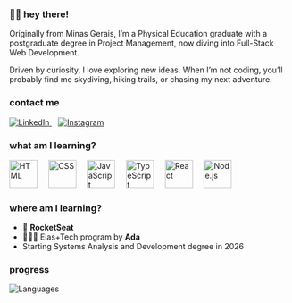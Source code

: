 ### 🖐🏼 hey there!

Originally from Minas Gerais, I’m a Physical Education graduate with a postgraduate degree in Project Management, now diving into Full-Stack Web Development.

Driven by curiosity, I love exploring new ideas. When I’m not coding, you’ll probably find me skydiving, hiking trails, or chasing my next adventure.

### contact me
<a align="center" href="https://www.linkedin.com/in/isabella-guimaraes-silva/">
   <img src="https://img.shields.io/badge/LinkedIn-7f3ace?style=for-the-badge&logo=linkedin&logoColor=white" alt="LinkedIn"/>
</a>
<span>&nbsp;&nbsp;</span>
<a align="center" href="https://www.instagram.com/isaguili/">
   <img src="https://img.shields.io/badge/Instagram-E4405F?style=for-the-badge&logo=instagram&logoColor=white" alt="Instagram"/>
</a>

### what am I learning?
<p>
  <img src="https://cdn.jsdelivr.net/gh/devicons/devicon/icons/html5/html5-original.svg" alt="HTML" width="50" height="50"/> 
  <span>&nbsp;&nbsp;&nbsp;</span>
  <img src="https://cdn.jsdelivr.net/gh/devicons/devicon/icons/css3/css3-original.svg" alt="CSS" width="50" height="50"/> 
  <span>&nbsp;&nbsp;&nbsp;</span>
  <img src="https://cdn.jsdelivr.net/gh/devicons/devicon/icons/javascript/javascript-original.svg" alt="JavaScript" width="50" height="50"/>
  <span>&nbsp;&nbsp;&nbsp;</span>
  <img src="https://cdn.jsdelivr.net/gh/devicons/devicon/icons/typescript/typescript-original.svg" alt="TypeScript" width="50" height="50"/> 
  <span>&nbsp;&nbsp;&nbsp;</span>
  <img src="https://cdn.jsdelivr.net/gh/devicons/devicon/icons/react/react-original.svg" alt="React" width="50" height="50"/> 
  <span>&nbsp;&nbsp;&nbsp;</span>
  <img src="https://cdn.jsdelivr.net/gh/devicons/devicon/icons/nodejs/nodejs-original.svg" alt="Node.js" width="50" height="50"/> 
</p>

### where am I learning?
- 🚀 **RocketSeat**
- 👩🏻‍💻 Elas+Tech program by **Ada**
- Starting Systems Analysis and Development degree in 2026

### progress

![Languages](https://github-readme-stats.vercel.app/api/top-langs/?username=isaguili&layout=compact&hide_title=true&hide_border=true&theme=transparent)
